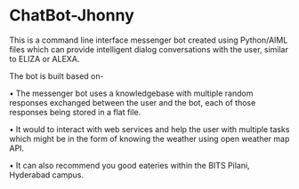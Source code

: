 # ChatBot-Jhonny

This is a command line interface messenger bot created using Python/AIML files which can provide intelligent dialog conversations with the user, similar to ELIZA or ALEXA.

The bot is built based on-

•  The messenger bot uses a knowledgebase with multiple random responses exchanged between the user and the bot, each of those responses being stored in a flat file.

•  It would to interact with web services and help the user with multiple tasks which might be in the form of knowing the weather using open weather map API.

•  It can also recommend you good eateries within the BITS Pilani, Hyderabad campus.

